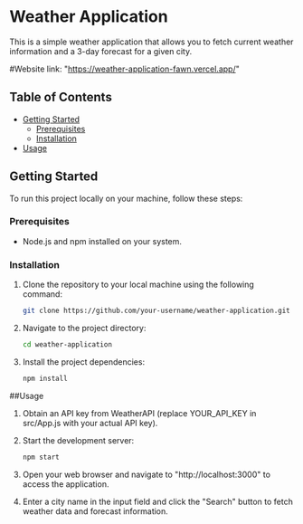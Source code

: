 # Weather Application

This is a simple weather application that allows you to fetch current weather information and a 3-day forecast for a given city.

#Website link: "https://weather-application-fawn.vercel.app/"

## Table of Contents

- [Getting Started](#getting-started)
  - [Prerequisites](#prerequisites)
  - [Installation](#installation)
- [Usage](#usage)

## Getting Started

To run this project locally on your machine, follow these steps:

### Prerequisites

- Node.js and npm installed on your system.

### Installation

1. Clone the repository to your local machine using the following command:

   ```sh
   git clone https://github.com/your-username/weather-application.git

2. Navigate to the project directory:

   ```sh
   cd weather-application
3. Install the project dependencies:

   ```sh
   npm install
   
##Usage
1. Obtain an API key from WeatherAPI (replace YOUR_API_KEY in src/App.js with your actual API key).

2. Start the development server:

   ```sh
   npm start
3. Open your web browser and navigate to "http://localhost:3000" to access the application.
4. Enter a city name in the input field and click the "Search" button to fetch weather data and forecast information.
   

